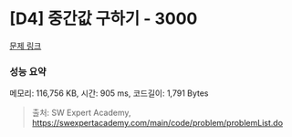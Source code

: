 # [D4] 중간값 구하기 - 3000 

[문제 링크](https://swexpertacademy.com/main/code/problem/problemDetail.do?contestProbId=AV-fO0s6ARoDFAXT) 

### 성능 요약

메모리: 116,756 KB, 시간: 905 ms, 코드길이: 1,791 Bytes



> 출처: SW Expert Academy, https://swexpertacademy.com/main/code/problem/problemList.do